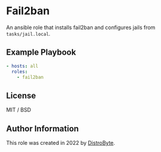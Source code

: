 # Fail2ban

An ansible role that installs fail2ban and configures jails from `tasks/jail.local`.

## Example Playbook

```yaml
- hosts: all
  roles:
    - fail2ban
```

## License

MIT / BSD

## Author Information

This role was created in 2022 by [DistroByte](https://github.com/DistroByte).
